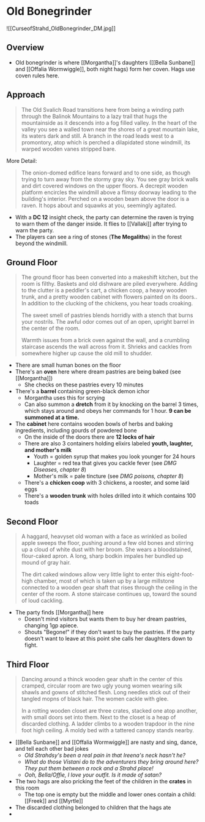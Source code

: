 # Old Bonegrinder
![[CurseofStrahd_OldBonegrinder_DM.jpg]]

## Overview
* Old bonegrinder is where [[Morgantha]]'s daughters ([[Bella Sunbane]] and [[Offalia Wormwiggle]], both night hags) form her coven. Hags use coven rules here.

## Approach
> The Old Svalich Road transitions here from being a winding path through the Balinok Mountains to a lazy trail that hugs the mountainside as it descends into a fog filled valley. In the heart of the valley you see a walled town near the shores of a great mountain lake, its waters dark and still. A branch in the road leads west to a promontory, atop which is perched a dilapidated stone windmill, its warped wooden vanes stripped bare.

More Detail:
> The onion-domed edifice leans forward and to one side, as though trying to turn away from the stormy gray sky. You see gray brick walls and dirt covered windows on the upper floors. A decrepit wooden platform encircles the windmill above a flimsy doorway leading to the building's interior. Perched on a wooden beam above the door is a raven. It hops about and squawks at you, seemingly agitated.

* With a **DC 12** insight check, the party can determine the raven is trying to warn them of the danger inside. It flies to [[Vallaki]] after trying to warn the party.
* The players can see a ring of stones (**The Megaliths**) in the forest beyond the windmill.

## Ground Floor
> The ground floor has been converted into a makeshift kitchen, but the room is filthy. Baskets and old dishware are piled everywhere. Adding to the clutter is a peddler's cart, a chicken coop, a heavy wooden trunk, and a pretty wooden cabinet with flowers painted on its doors.. In addition to the clucking of the chickens, you hear toads croaking.
>
> The sweet smell of pastries blends horridly with a stench that burns your nostrils. The awful odor comes out of an open, upright barrel in the center of the room.
>
> Warmth issues from a brick oven against the wall, and a crumbling staircase ascends the wall across from it. Shrieks and cackles from somewhere higher up cause the old mill to shudder.

* There are small human bones on the floor
* There's an **oven** here where dream pastries are being baked (see [[Morgantha]])
  * She checks on these pastries every 10 minutes
* There's a **barrel** containing green-black demon ichor
  * Morgantha uses this for scrying
  * Can also summon a **dretch** from it by knocking on the barrel 3 times, which stays around and obeys her commands for 1 hour. **9 can be summoned at a time.**
* The **cabinet** here contains wooden bowls of herbs and baking ingredients, including gourds of powdered bone
  * On the inside of the doors there are **12 locks of hair**
  * There are also 3 containers holding elixirs labeled **youth, laughter, and mother's milk**
    * Youth = golden syrup that makes you look younger for 24 hours
    * Laughter = red tea that gives you cackle fever (see _DMG Diseases, chapter 8_)
    * Mother's milk = pale tincture (see _DMG poisons, chapter 8_)
  * There's a **chicken coop** with 3 chickens, a rooster, and some laid eggs
  * There's a **wooden trunk** with holes drilled into it which contains 100 toads

## Second Floor
> A haggard, heavyset old woman with a face as wrinkled as boiled apple sweeps the floor, pushing around a few old bones and stirring up a cloud of white dust with her broom. She wears a bloodstained, flour-caked apron. A long, sharp bodkin  impales her bundled up mound of gray hair.
> 
> The dirt caked windows allow very little light to enter this eight-foot-high chamber, most of which is taken up by a large millstone connected to a wooden gear shaft that rises through the ceiling in the center of the room. A stone staircase continues up, toward the sound of loud cackling.

* The party finds [[Morgantha]] here
  * Doesn't mind visitors but wants them to buy her dream pastries, changing 1gp apiece.
  * Shouts "Begone!" if they don't want to buy the pastries. If the party doesn't want to leave at this point she calls her daughters down to fight.

## Third Floor
> Dancing around a thinck wooden gear shaft in the center of this cramped, circular room are two ugly young women wearing silk shawls and gowns of stitched flesh. Long needles stick out of their tangled mopns of black hair. The women cackle with glee.
> 
> In a rotting wooden closet are three crates, stacked one atop another, with small doors set into them. Next to the closet is a heap of discarded clothing. A ladder climbs to a wooden trapdoor in the nine foot high ceiling. A moldy bed with a tattered canopy stands nearby.

* [[Bella Sunbane]] and [[Offalia Wormwiggle]] are nasty and sing, dance, and tell each other bad jokes
  * _Old Strahdsy's been a real pain in that Ireena's neck hasn't he?_ 
  * _What do those Vistani do to the adventurers they bring around here? They put them between a rock and a Strahd place!_
  * _Ooh, Bella/Offie, I love your outfit. Is it made of satan?_
* The two hags are also pricking the feet of the children in the **crates** in this room
  * The top one is empty but the middle and lower ones contain a child: [[Freek]] and [[Myrtle]]
* The discarded clothing belonged to children that the hags ate
* 